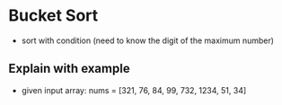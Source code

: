 # Bucket Sort

- sort with condition (need to know the digit of the maximum number)

## Explain with example
- given input array: nums = [321, 76, 84, 99, 732, 1234, 51, 34]
